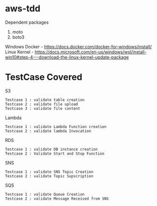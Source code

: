 # aws-tdd
Dependent packages
1. moto
2. boto3

Windows Docker - https://docs.docker.com/docker-for-windows/install/
Linux Kernel - https://docs.microsoft.com/en-us/windows/wsl/install-win10#step-4---download-the-linux-kernel-update-package

# TestCase Covered

S3
    
    Testcase 1 : validate table creation
    Testcase 2 : validate file upload
    Testcase 3 : validate file content


Lambda

    Testcase 1 : validate Lambda Function creation
    Testcase 2 : validate lambda Invocation


RDS

    Testcase 1 : validate DB instance creation
    Testcase 2 : Validate Start and Stop Function

SNS

    Testcase 1 : validate SNS Topic Creation
    Testcase 2 : validate Topic Supscription

SQS

    Testcase 1 : validate Queue Creation
    Testcase 2 : validate Message Received from SNS  